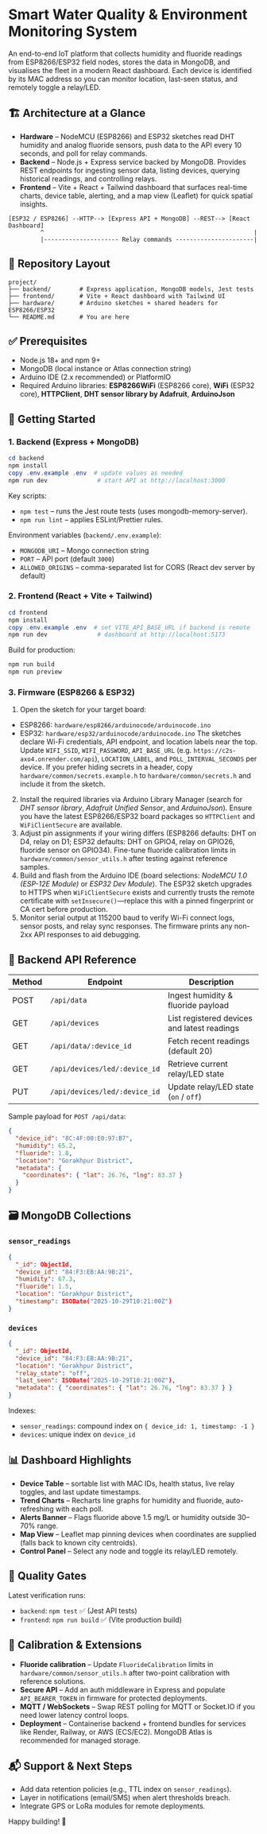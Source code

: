 # Smart Water Quality & Environment Monitoring System

An end-to-end IoT platform that collects humidity and fluoride readings from ESP8266/ESP32 field nodes, stores the data in MongoDB, and visualises the fleet in a modern React dashboard. Each device is identified by its MAC address so you can monitor location, last-seen status, and remotely toggle a relay/LED.

## 🏗️ Architecture at a Glance

- **Hardware** – NodeMCU (ESP8266) and ESP32 sketches read DHT humidity and analog fluoride sensors, push data to the API every 10 seconds, and poll for relay commands.
- **Backend** – Node.js + Express service backed by MongoDB. Provides REST endpoints for ingesting sensor data, listing devices, querying historical readings, and controlling relays.
- **Frontend** – Vite + React + Tailwind dashboard that surfaces real-time charts, device table, alerting, and a map view (Leaflet) for quick spatial insights.

```
[ESP32 / ESP8266] --HTTP--> [Express API + MongoDB] --REST--> [React Dashboard]
         ^                                                           |
         |--------------------- Relay commands ----------------------|
```

## 📁 Repository Layout

```
project/
├── backend/        # Express application, MongoDB models, Jest tests
├── frontend/       # Vite + React dashboard with Tailwind UI
├── hardware/       # Arduino sketches + shared headers for ESP8266/ESP32
└── README.md       # You are here
```

## ✅ Prerequisites

- Node.js 18+ and npm 9+
- MongoDB (local instance or Atlas connection string)
- Arduino IDE (2.x recommended) or PlatformIO
- Required Arduino libraries: **ESP8266WiFi** (ESP8266 core), **WiFi** (ESP32 core), **HTTPClient**, **DHT sensor library by Adafruit**, **ArduinoJson**

## 🚀 Getting Started

### 1. Backend (Express + MongoDB)

```powershell
cd backend
npm install
copy .env.example .env  # update values as needed
npm run dev              # start API at http://localhost:3000
```

Key scripts:
- `npm test` – runs the Jest route tests (uses mongodb-memory-server).
- `npm run lint` – applies ESLint/Prettier rules.

Environment variables (`backend/.env.example`):
- `MONGODB_URI` – Mongo connection string
- `PORT` – API port (default `3000`)
- `ALLOWED_ORIGINS` – comma-separated list for CORS (React dev server by default)

### 2. Frontend (React + Vite + Tailwind)

```powershell
cd frontend
npm install
copy .env.example .env  # set VITE_API_BASE_URL if backend is remote
npm run dev              # dashboard at http://localhost:5173
```

Build for production:

```powershell
npm run build
npm run preview
```

### 3. Firmware (ESP8266 & ESP32)

1. Open the sketch for your target board:
  - ESP8266: `hardware/esp8266/arduinocode/arduinocode.ino`
  - ESP32: `hardware/esp32/arduinocode/arduinocode.ino`
  The sketches declare Wi-Fi credentials, API endpoint, and location labels near the top. Update `WIFI_SSID`, `WIFI_PASSWORD`, `API_BASE_URL` (e.g. `https://c2s-axo4.onrender.com/api`), `LOCATION_LABEL`, and `POLL_INTERVAL_SECONDS` per device. If you prefer hiding secrets in a header, copy `hardware/common/secrets.example.h` to `hardware/common/secrets.h` and include it from the sketch.
2. Install the required libraries via Arduino Library Manager (search for *DHT sensor library*, *Adafruit Unified Sensor*, and *ArduinoJson*). Ensure you have the latest ESP8266/ESP32 board packages so `HTTPClient` and `WiFiClientSecure` are available.
3. Adjust pin assignments if your wiring differs (ESP8266 defaults: DHT on D4, relay on D1; ESP32 defaults: DHT on GPIO4, relay on GPIO26, fluoride sensor on GPIO34). Fine-tune fluoride calibration limits in `hardware/common/sensor_utils.h` after testing against reference samples.
4. Build and flash from the Arduino IDE (board selections: *NodeMCU 1.0 (ESP-12E Module)* or *ESP32 Dev Module*). The ESP32 sketch upgrades to HTTPS when `WiFiClientSecure` exists and currently trusts the remote certificate with `setInsecure()`—replace this with a pinned fingerprint or CA cert before production.
5. Monitor serial output at 115200 baud to verify Wi-Fi connect logs, sensor posts, and relay sync responses. The firmware prints any non-2xx API responses to aid debugging.

## 🧠 Backend API Reference

| Method | Endpoint                          | Description                                  |
| ------ | --------------------------------- | -------------------------------------------- |
| POST   | `/api/data`                       | Ingest humidity & fluoride payload           |
| GET    | `/api/devices`                    | List registered devices and latest readings  |
| GET    | `/api/data/:device_id`            | Fetch recent readings (default 20)           |
| GET    | `/api/devices/led/:device_id`     | Retrieve current relay/LED state             |
| PUT    | `/api/devices/led/:device_id`     | Update relay/LED state (`on` / `off`)        |

Sample payload for `POST /api/data`:

```json
{
  "device_id": "8C:4F:00:E0:97:B7",
  "humidity": 65.2,
  "fluoride": 1.8,
  "location": "Gorakhpur District",
  "metadata": {
    "coordinates": { "lat": 26.76, "lng": 83.37 }
  }
}
```

## 🗃️ MongoDB Collections

### `sensor_readings`

```json
{
  "_id": ObjectId,
  "device_id": "84:F3:EB:AA:9B:21",
  "humidity": 67.3,
  "fluoride": 1.5,
  "location": "Gorakhpur District",
  "timestamp": ISODate("2025-10-29T10:21:00Z")
}
```

### `devices`

```json
{
  "_id": ObjectId,
  "device_id": "84:F3:EB:AA:9B:21",
  "location": "Gorakhpur District",
  "relay_state": "off",
  "last_seen": ISODate("2025-10-29T10:21:00Z"),
  "metadata": { "coordinates": { "lat": 26.76, "lng": 83.37 } }
}
```

Indexes:
- `sensor_readings`: compound index on `{ device_id: 1, timestamp: -1 }`
- `devices`: unique index on `device_id`

## 📊 Dashboard Highlights

- **Device Table** – sortable list with MAC IDs, health status, live relay toggles, and last update timestamps.
- **Trend Charts** – Recharts line graphs for humidity and fluoride, auto-refreshing with each poll.
- **Alerts Banner** – Flags fluoride above 1.5 mg/L or humidity outside 30–70% range.
- **Map View** – Leaflet map pinning devices when coordinates are supplied (falls back to known city centroids).
- **Control Panel** – Select any node and toggle its relay/LED remotely.

## 🧪 Quality Gates

Latest verification runs:
- `backend`: `npm test` ✅ (Jest API tests)
- `frontend`: `npm run build` ✅ (Vite production build)

## 🔧 Calibration & Extensions

- **Fluoride calibration** – Update `FluorideCalibration` limits in `hardware/common/sensor_utils.h` after two-point calibration with reference solutions.
- **Secure API** – Add an auth middleware in Express and populate `API_BEARER_TOKEN` in firmware for protected deployments.
- **MQTT / WebSockets** – Swap REST polling for MQTT or Socket.IO if you need lower latency control loops.
- **Deployment** – Containerise backend + frontend bundles for services like Render, Railway, or AWS (ECS/EC2). MongoDB Atlas is recommended for managed storage.

## 📬 Support & Next Steps

- Add data retention policies (e.g., TTL index on `sensor_readings`).
- Layer in notifications (email/SMS) when alert thresholds breach.
- Integrate GPS or LoRa modules for remote deployments.

Happy building! 🌊
